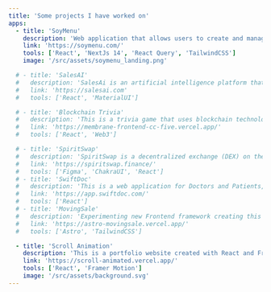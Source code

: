```yaml
---
title: 'Some projects I have worked on'
apps:
  - title: 'SoyMenu'
    description: 'Web application that allows users to create and manage their own menus. The platform will allow users to sell menus.'
    link: 'https://soymenu.com/'
    tools: ['React', 'NextJs 14', 'React Query', 'TailwindCSS']
    image: '/src/assets/soymenu_landing.png'

  # - title: 'SalesAI'
  #   description: 'SalesAi is an artificial intelligence platform that automates sales processes, such as handling calls, text messages, and emails, optimizing customer interactions and improving sales team efficiency.'
  #   link: 'https://salesai.com'
  #   tools: ['React', 'MaterialUI']

  # - title: 'Blockchain Trivia'
  #   description: 'This is a trivia game that uses blockchain technology, created with React and Web3 that allows users to play and win crypto.'
  #   link: 'https://membrane-frontend-cc-five.vercel.app/'
  #   tools: ['React', 'Web3']

  # - title: 'SpiritSwap'
  #   description: 'SpiritSwap is a decentralized exchange (DEX) on the Fantom Opera blockchain, allowing users to trade tokens efficiently with low fees. It offers features like liquidity farming, cross-chain bridges, and governance participation through staking SPIRIT tokens.'
  #   link: 'https://spiritswap.finance/'
  #   tools: ['Figma', 'ChakraUI', 'React']
  # - title: 'SwiftDoc'
  #   description: 'This is a web application for Doctors and Patients, a platform that allows patients to book appointments with doctors.'
  #   link: 'https://app.swiftdoc.com/'
  #   tools: ['React']
  # - title: 'MovingSale'
  #   description: 'Experimenting new Frontend framework creating this new proyect to sel my own house hold items'
  #   link: 'https://astro-movingsale.vercel.app/'
  #   tools: ['Astro', 'TailwindCSS']

  - title: 'Scroll Animation'
    description: 'This is a portfolio website created with React and Framer Motion, to show off my skills in scroll animation.'
    link: 'https://scroll-animated.vercel.app/'
    tools: ['React', 'Framer Motion']
    image: '/src/assets/background.svg'
---
```

